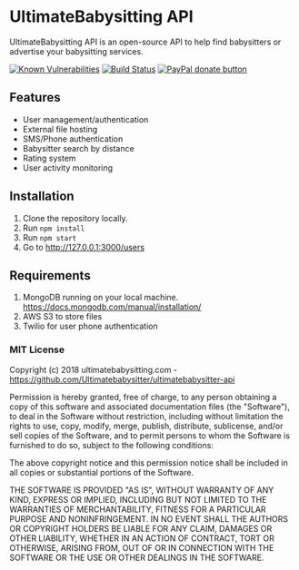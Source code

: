 # UltimateBabysitting API

UltimateBabysitting API is an open-source API to help find babysitters or advertise your babysitting services.

<!-- Badges -->
[![Known Vulnerabilities](https://snyk.io/test/github/Ultimatebabysitter/ultimatebabysitter-api/badge.svg?targetFile=package.json)](https://snyk.io/test/github/Ultimatebabysitter/ultimatebabysitter-api?targetFile=package.json)
[![Build Status](https://travis-ci.org/Ultimatebabysitter/ultimatebabysitter-api.svg?branch=master)](https://travis-ci.org/Ultimatebabysitter/ultimatebabysitter-api)
<span class="badge-paypal"><a href="https://paypal.me/ultimatebabysitting" title="Donate to this project using Paypal"><img src="https://img.shields.io/badge/paypal-donate-yellow.svg" alt="PayPal donate button" /></a></span>

## Features
* User management/authentication
* External file hosting
* SMS/Phone authentication
* Babysitter search by distance
* Rating system
* User activity monitoring

## Installation
1. Clone the repository locally.
2. Run `npm install`
3. Run `npm start`
4. Go to http://127.0.0.1:3000/users

## Requirements
1. MongoDB running on your local machine. https://docs.mongodb.com/manual/installation/
2. AWS S3 to store files
3. Twilio for user phone authentication


### MIT License

Copyright (c) 2018 ultimatebabysitting.com - https://github.com/Ultimatebabysitter/ultimatebabysitter-api

Permission is hereby granted, free of charge, to any person obtaining a copy
of this software and associated documentation files (the "Software"), to deal
in the Software without restriction, including without limitation the rights
to use, copy, modify, merge, publish, distribute, sublicense, and/or sell
copies of the Software, and to permit persons to whom the Software is
furnished to do so, subject to the following conditions:

The above copyright notice and this permission notice shall be included in all
copies or substantial portions of the Software.

THE SOFTWARE IS PROVIDED "AS IS", WITHOUT WARRANTY OF ANY KIND, EXPRESS OR
IMPLIED, INCLUDING BUT NOT LIMITED TO THE WARRANTIES OF MERCHANTABILITY,
FITNESS FOR A PARTICULAR PURPOSE AND NONINFRINGEMENT. IN NO EVENT SHALL THE
AUTHORS OR COPYRIGHT HOLDERS BE LIABLE FOR ANY CLAIM, DAMAGES OR OTHER
LIABILITY, WHETHER IN AN ACTION OF CONTRACT, TORT OR OTHERWISE, ARISING FROM,
OUT OF OR IN CONNECTION WITH THE SOFTWARE OR THE USE OR OTHER DEALINGS IN THE
SOFTWARE.
